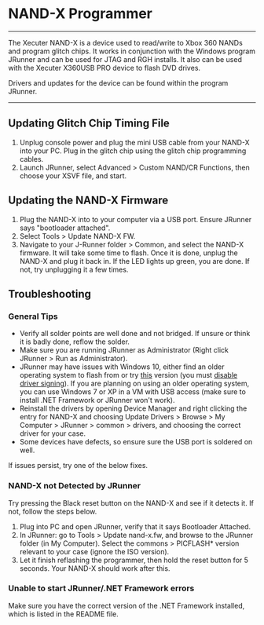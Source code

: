 # NAND-X Programmer

------

The Xecuter NAND-X is a device used to read/write to Xbox 360 NANDs  and program glitch chips. It works in conjunction with the Windows  program JRunner and can be used for JTAG and RGH installs. It also can  be used with the Xecuter X360USB PRO device to flash DVD drives.

Drivers and updates for the device can be found within the program JRunner. 

------

## Updating Glitch Chip Timing File

1. Unplug console power and plug the mini USB cable from your NAND-X  into your PC. Plug in the glitch chip using the glitch chip programming  cables.
2. Launch JRunner, select Advanced > Custom NAND/CR Functions, then choose your XSVF file, and start.

## Updating the NAND-X Firmware

1. Plug the NAND-X into to your computer via a USB port. Ensure JRunner says "bootloader attached".
2. Select Tools > Update NAND-X FW.
3. Navigate to your J-Runner folder > Common, and select the NAND-X  firmware. It will take some time to flash. Once it is done, unplug the  NAND-X and plug it back in. If the LED lights up green, you are done. If not, try unplugging it a few times.

## Troubleshooting

### General Tips

- Verify all solder points are well done and not bridged. If unsure or think it is badly done, reflow the solder.
- Make sure you are running JRunner as Administrator (Right click JRunner > Run as Administrator).
- JRunner may have issues with Windows 10, either find an older operating system to flash from or try [this](https://mega.nz/#!AAEwSLRS!au6qMJbY-CsMTl92XjRQbhshkniheMwG4RIDZbZ2mAw) version (you must [disable driver signing](../disabledriversigenforcement.md)). If you are planning on using an older operating system, you can use  Windows 7 or XP in a VM with USB access (make sure to install .NET  Framework or JRunner won't work).
- Reinstall the drivers by opening Device Manager and right clicking  the entry for NAND-X and choosing Update Drivers > Browse > My  Computer > JRunner > common > drivers, and choosing the correct driver for your case.
- Some devices have defects, so ensure sure the USB port is soldered on well.

If issues persist, try one of the below fixes.

### NAND-X not Detected by JRunner

Try pressing the Black reset button on the NAND-X and see if it detects it. If not, follow the steps below. 

1. Plug into PC and open JRunner, verify that it says Bootloader Attached.
2. In JRunner: go to Tools > Update nand-x.fw, and browse to the  JRunner folder (in My Computer). Select the commons > PICFLASH*  version relevant to your case (ignore the ISO version).
3. Let it finish reflashing the programmer, then hold the reset button for 5 seconds. Your NAND-X should work after this.

### Unable to start JRunner/.NET Framework errors

Make sure you have the correct version of the .NET Framework installed, which is listed in the README file.